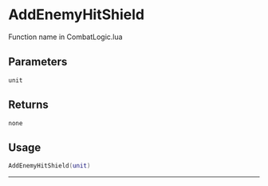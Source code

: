 # AddEnemyHitShield
Function name in CombatLogic.lua
## Parameters
`unit`
## Returns
`none`
## Usage
```lua
AddEnemyHitShield(unit)
```
---
